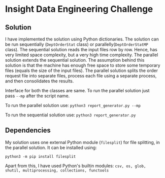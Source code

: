 # Insight Data Engineering Challenge

## Solution
I have implemented the solution using Python dictionaries. The solution can be run sequentially (`DeptOrderStat` class) or parallelly(`DeptOrderStatMP` class). The sequential solution reads the input files row by row. Hence, has very limited space complexity, but a very high time complexity. The parallel solution extends the sequential solution. The assumption behind this solution is that the machine has enough free space to store some temporary files (equals the size of the input files). The parallel solution splits the order request file into separate files, process each file using a separate process, and then consolidates the results.

Interface for both the classes are same. To run the parallel solution just pass `--mp` after the script name.

To run the parallel solution use:
`python3 report_generator.py --mp`

To run the sequential solution use:
`python3 report_generator.py`

## Dependencies
My solution uses one external Python module (`filesplit`) for file splitting, in the parallel solution. It can be installed using:

`python3 -m pip install filesplit`

Apart from this, I have used Python's builtin modules:
`csv, os, glob, shutil, multiprocessing, collections, functools`


 
 
